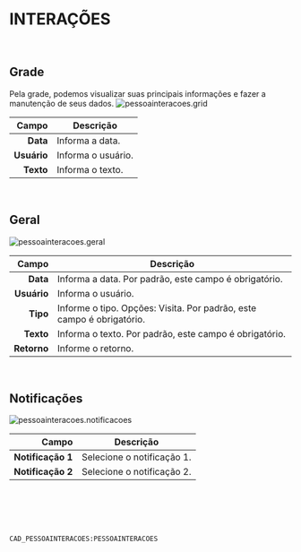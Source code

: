 # INTERAÇÕES
<br>

## Grade
Pela grade, podemos visualizar suas principais informações e fazer a manutenção de seus dados.
![pessoainteracoes.grid](https://raw.githubusercontent.com/netforcews/docs-siscom/master/geral/imagens/pessoainteracoes.grid.png)

Campo | Descrição
--:|---
**Data** | Informa a data.
**Usuário** | Informa o usuário.
**Texto** | Informa o texto.
<br>

## Geral
![pessoainteracoes.geral](https://raw.githubusercontent.com/netforcews/docs-siscom/master/geral/imagens/pessoainteracoes.geral.png)

Campo | Descrição
--:|---
**Data** | Informa a data. Por padrão, este campo é obrigatório.
**Usuário** | Informa o usuário.
**Tipo** | Informe o tipo. Opções: Visita. Por padrão, este campo é obrigatório.
**Texto** | Informa o texto. Por padrão, este campo é obrigatório.
**Retorno** | Informe o retorno.
<br>

## Notificações
![pessoainteracoes.notificacoes](https://raw.githubusercontent.com/netforcews/docs-siscom/master/geral/imagens/pessoainteracoes.notificacoes.png)

Campo | Descrição
--:|---
**Notificação 1** | Selecione o notificação 1.
**Notificação 2** | Selecione o notificação 2.
<br>
<br>
<br>
<br>

```CAD_PESSOAINTERACOES:PESSOAINTERACOES```
